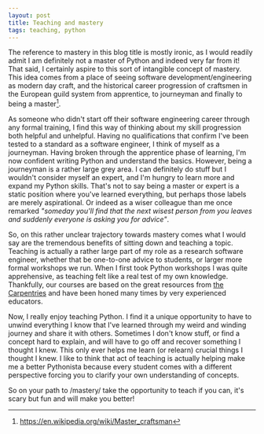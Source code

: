 ```yaml
---
layout: post
title: Teaching and mastery
tags: teaching, python
---
```


The reference to mastery in this blog title is mostly ironic, as I would readily admit I am definitely not a master of Python and indeed very far from it!
That said, I certainly aspire to this sort of intangible concept of mastery. 
This idea comes from a place of seeing software development/engineering as modern day craft, and the historical career progression of craftsmen in the European guild system from apprentice, to journeyman and finally to being a master[^1]. 

As someone who didn't start off their software engineering career through any formal training, I find this way of thinking about my skill progression both helpful and unhelpful.
Having no qualifications that confirm I've been tested to a standard as a software engineer, I think of myself as a journeyman. Having broken through the apprentice phase of learning, I'm now confident writing Python and understand the basics.
However, being a journeyman is a rather large grey area. I can definitely do stuff but I wouldn't consider myself an expert, and I'm hungry to learn more and expand my Python skills. 
That's not to say being a master or expert is a static position where you've learned everything, but perhaps those labels are merely aspirational.
Or indeed as a wiser colleague than me once remarked _"someday you'll find that the next wisest person from you leaves and suddenly everyone is asking you for advice"_. 

So, on this rather unclear trajectory towards mastery comes what I would say are the tremendous benefits of sitting down and teaching a topic.
Teaching is actually a rather large part of my role as a research software engineer, whether that be one-to-one advice to students, or larger more formal workshops we run.
When I first took Python workshops I was quite apprehensive, as teaching felt like a real test of my own knowledge. 
Thankfully, our courses are based on the great resources from [the Carpentries](https://carpentries.org/) and have been honed many times by very experienced educators.

Now, I really enjoy teaching Python. 
I find it a unique opportunity to have to unwind everything I know that I've learned through my weird and winding journey and share it with others.
Sometimes I don't know stuff, or find a concept hard to explain, and will have to go off and recover something I thought I knew.
This only ever helps me learn (or relearn) crucial things I thought I knew.
I like to think that act of teaching is actually helping make me a better Pythonista because every student comes with a different perspective forcing you to clarify your own understanding of concepts.

So on your path to /mastery/ take the opportunity to teach if you can, it's scary but fun and will make you better! 


[^1]: https://en.wikipedia.org/wiki/Master_craftsman 

